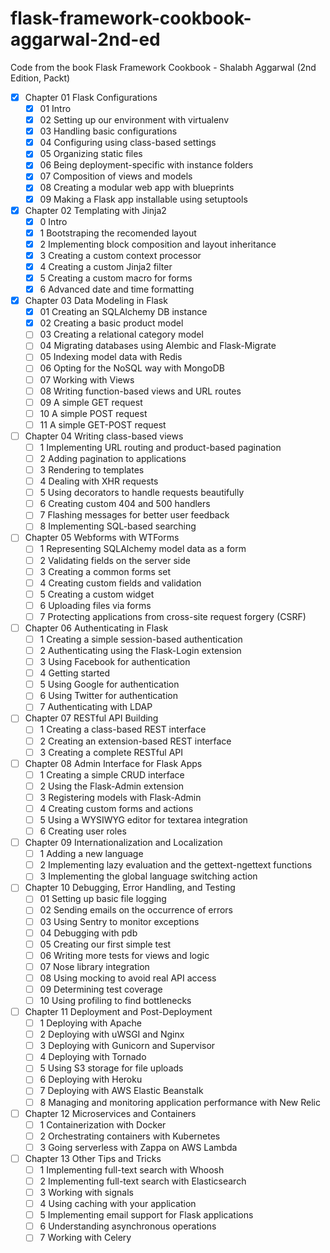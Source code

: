 # flask-framework-cookbook-aggarwal-2nd-ed
Code from the book Flask Framework Cookbook - Shalabh Aggarwal (2nd Edition, Packt)

* [x]  Chapter 01 Flask Configurations
    * [x]  01 Intro
    * [x]  02 Setting up our environment with virtualenv
    * [x]  03 Handling basic configurations
    * [x]  04 Configuring using class-based settings
    * [x]  05 Organizing static files
    * [x]  06 Being deployment-specific with instance folders
    * [x]  07 Composition of views and models
    * [x]  08 Creating a modular web app with blueprints
    * [x]  09 Making a Flask app installable using setuptools
* [x]  Chapter 02 Templating with Jinja2
    * [x]  0 Intro
    * [x]  1 Bootstraping the recomended layout
    * [x]  2 Implementing block composition and layout inheritance
    * [x]  3 Creating a custom context processor
    * [x]  4 Creating a custom Jinja2 filter
    * [x]  5 Creating a custom macro for forms
    * [x]  6 Advanced date and time formatting
* [x]  Chapter 03 Data Modeling in Flask
    * [x]  01 Creating an SQLAlchemy DB instance
    * [x]  02 Creating a basic product model
    * [ ]  03 Creating a relational category model
    * [ ]  04 Migrating databases using Alembic and Flask-Migrate
    * [ ]  05 Indexing model data with Redis
    * [ ]  06 Opting for the NoSQL way with MongoDB
    * [ ]  07 Working with Views
    * [ ]  08 Writing function-based views and URL routes
    * [ ]  09 A simple GET request
    * [ ]  10 A simple POST request
    * [ ]  11 A simple GET-POST request
* [ ]  Chapter 04 Writing class-based views
    * [ ]  1 Implementing URL routing and product-based pagination
    * [ ]  2 Adding pagination to applications
    * [ ]  3 Rendering to templates
    * [ ]  4 Dealing with XHR requests
    * [ ]  5 Using decorators to handle requests beautifully
    * [ ]  6 Creating custom 404 and 500 handlers
    * [ ]  7 Flashing messages for better user feedback
    * [ ]  8 Implementing SQL-based searching
* [ ]  Chapter 05 Webforms with WTForms
    * [ ]  1 Representing SQLAlchemy model data as a form
    * [ ]  2 Validating fields on the server side
    * [ ]  3 Creating a common forms set
    * [ ]  4 Creating custom fields and validation
    * [ ]  5 Creating a custom widget
    * [ ]  6 Uploading files via forms
    * [ ]  7 Protecting applications from cross-site request forgery (CSRF)
* [ ]  Chapter 06 Authenticating in Flask
    * [ ]  1 Creating a simple session-based authentication
    * [ ]  2 Authenticating using the Flask-Login extension
    * [ ]  3 Using Facebook for authentication
    * [ ]  4 Getting started
    * [ ]  5 Using Google for authentication
    * [ ]  6 Using Twitter for authentication
    * [ ]  7 Authenticating with LDAP
* [ ]  Chapter 07 RESTful API Building
    * [ ]  1 Creating a class-based REST interface
    * [ ]  2 Creating an extension-based REST interface
    * [ ]  3 Creating a complete RESTful API
* [ ]  Chapter 08 Admin Interface for Flask Apps
    * [ ]  1 Creating a simple CRUD interface
    * [ ]  2 Using the Flask-Admin extension
    * [ ]  3 Registering models with Flask-Admin
    * [ ]  4 Creating custom forms and actions
    * [ ]  5 Using a WYSIWYG editor for textarea integration
    * [ ]  6 Creating user roles
* [ ]  Chapter 09 Internationalization and Localization
    * [ ]  1 Adding a new language
    * [ ]  2 Implementing lazy evaluation and the gettext-ngettext functions
    * [ ]  3 Implementing the global language switching action
* [ ]  Chapter 10 Debugging, Error Handling, and Testing
    * [ ]  01 Setting up basic file logging
    * [ ]  02 Sending emails on the occurrence of errors
    * [ ]  03 Using Sentry to monitor exceptions
    * [ ]  04 Debugging with pdb
    * [ ]  05 Creating our first simple test
    * [ ]  06 Writing more tests for views and logic
    * [ ]  07 Nose library integration
    * [ ]  08 Using mocking to avoid real API access
    * [ ]  09 Determining test coverage
    * [ ]  10 Using profiling to find bottlenecks
* [ ]  Chapter 11 Deployment and Post-Deployment
    * [ ]  1 Deploying with Apache
    * [ ]  2 Deploying with uWSGI and Nginx
    * [ ]  3 Deploying with Gunicorn and Supervisor
    * [ ]  4 Deploying with Tornado
    * [ ]  5 Using S3 storage for file uploads
    * [ ]  6 Deploying with Heroku
    * [ ]  7 Deploying with AWS Elastic Beanstalk
    * [ ]  8 Managing and monitoring application performance with New Relic
* [ ]  Chapter 12 Microservices and Containers
    * [ ]  1 Containerization with Docker
    * [ ]  2 Orchestrating containers with Kubernetes
    * [ ]  3 Going serverless with Zappa on AWS Lambda
* [ ]  Chapter 13 Other Tips and Tricks
    * [ ]  1 Implementing full-text search with Whoosh
    * [ ]  2 Implementing full-text search with Elasticsearch
    * [ ]  3 Working with signals
    * [ ]  4 Using caching with your application
    * [ ]  5 Implementing email support for Flask applications
    * [ ]  6 Understanding asynchronous operations
    * [ ]  7 Working with Celery
